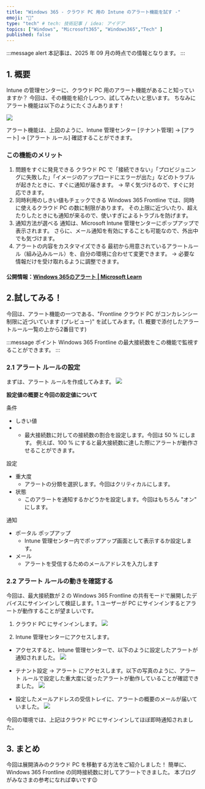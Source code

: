 ```yaml
---
title: "Windows 365 - クラウド PC 用の Intune のアラート機能を試す -"
emoji: "🚁"
type: "tech" # tech: 技術記事 / idea: アイデア
topics: ["Windows", "Microsoft365", "Windows365","Tech" ]
published: false
---
```


:::message alert
本記事は、2025 年 09 月の時点での情報となります。
:::

## 1. 概要
Intune の管理センターに、クラウド PC 用のアラート機能があること知っていますか？
今回は、その機能を紹介しつつ、試してみたいと思います。
ちなみにアラート機能は以下のようにたくさんあります！

![](https://storage.googleapis.com/zenn-user-upload/9a205cb54922-20250901.png)

アラート機能は、上図のように、Intune 管理センター [テナント管理] -> [アラート] -> [アラート ルール] 確認することができます。


### この機能のメリット
1. 問題をすぐに発見できる
クラウド PC で「接続できない」「プロビジョニングに失敗した」「イメージのアップロードにエラーが出た」などのトラブルが起きたときに、すぐに通知が届きます。
→ 早く気づけるので、すぐに対応できます。
2. 同時利用のしきい値もチェックできる
Windows 365 Frontline では、同時に使えるクラウド PC の数に制限があります。
その上限に近づいたり、超えたりしたときにも通知が来るので、使いすぎによるトラブルを防げます。
3. 通知方法が選べる
通知は、Microsoft Intune 管理センターにポップアップで表示されます。
さらに、メール通知を有効にすることも可能なので、外出中でも気づけます。
4. アラートの内容をカスタマイズできる
最初から用意されているアラートルール（組み込みルール）を、自分の環境に合わせて変更できます。
→ 必要な情報だけを受け取れるように調整できます。

#### 公開情報：[Windows 365のアラート | Microsoft Learn ](https://learn.microsoft.com/ja-jp/windows-365/enterprise/alerts)

## 2.試してみる！ 
今回は、アラート機能の一つである、"Frontline クラウド PC がコンカレンシー制限に近づいています (プレビュー)" を試してみます。(1. 概要で添付したアラートルール一覧の上から2番目です)

:::message
ポイント Windows 365 Frontline の最大接続数をこの機能で監視することができます。
:::

### 2.1 アラート ルールの設定
まずは、アラート ルールを作成してみます。
![](https://storage.googleapis.com/zenn-user-upload/e571beadb215-20250901.png)

**設定値の概要と今回の設定値について**

条件 
- しきい値
- - 最大接続数に対しての接続数の割合を設定します。今回は 50 % にします。
例えば、100 % にすると最大接続数に達した際にアラートが動作させることができます。

設定
- 重大度 
    - アラートの分類を選択します。今回はクリティカルにします。
- 状態
   - このアラートを通知するかどうかを設定します。今回はもちろん "オン" にします。

通知
- ポータル ポップアップ 
    - Intune 管理センター内でポップアップ画面として表示するか設定します。
- メール　
    - アラートを受信するためのメールアドレスを入力します


### 2.2 アラート ルールの動きを確認する
今回は、最大接続数が 2 の Windows 365 Frontline の共有モードで展開したデバイスにサインインして検証します。1 ユーザーが PC にサインインするとアラートが動作することが望ましいです。

1. クラウド PC にサインインします。
![](https://storage.googleapis.com/zenn-user-upload/32628519df95-20250901.png)

2. Intune 管理センターにアクセスします。
- アクセスすると、Intune 管理センターで、以下のように設定したアラートが通知されました。
![](https://storage.googleapis.com/zenn-user-upload/c8f1a46cb69e-20250901.png)

- テナント設定 -> アラート にアクセスします。以下の写真のように、アラート ルールで設定した重大度に従ったアラートが動作していることが確認できました。
![](https://storage.googleapis.com/zenn-user-upload/7481439c1359-20250901.png)

- 設定したメールアドレスの受信トレイに、アラートの概要のメールが届いていました。
![](https://storage.googleapis.com/zenn-user-upload/eb95f559ef00-20250901.png)


今回の環境では、上記はクラウド PC にサインインしてほぼ即時通知されました。


## 3. まとめ
今回は展開済みのクラウド PC を移動する方法をご紹介しました！
簡単に、Windows 365 Frontline の同時接続数に対してアラートできました。
本ブログがみなさまの参考になれば幸いです😉








